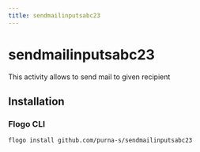 ```yaml
---
title: sendmailinputsabc23
---
```


# sendmailinputsabc23
This activity allows to send mail to given recipient

## Installation
### Flogo CLI
```bash
flogo install github.com/purna-s/sendmailinputsabc23
```

